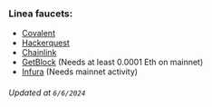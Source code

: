 ### Linea faucets:
- [Covalent](https://www.covalenthq.com/faucet/#form)
- [Hackerquest](https://www.hackquest.io/en/faucets/59141)
- [Chainlink](https://faucets.chain.link/linea-sepolia)
- [GetBlock](https://getblock.io/faucet/linea-sepolia/) (Needs at least 0.0001 Eth on mainnet)
- [Infura](https://www.infura.io/faucet/linea) (Needs mainnet activity) 


###### Updated at   `6/6/2024`
